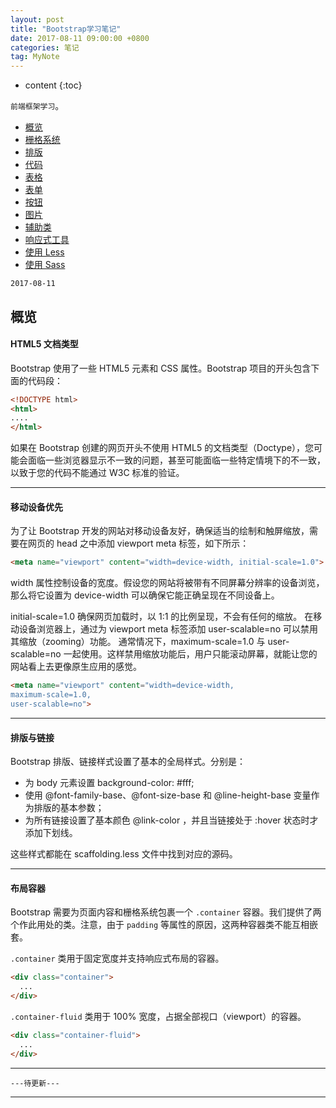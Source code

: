 ```yaml
---
layout: post
title: "Bootstrap学习笔记"
date: 2017-08-11 09:00:00 +0800 
categories: 笔记
tag: MyNote
---
```

* content
{:toc}

`前端框架学习`。

<!-- more -->

<!-- TOC -->

- [概览](#概览)
- [栅格系统](#栅格系统)
- [排版](#排版)
- [代码](#代码)
- [表格](#表格)
- [表单](#表单)
- [按钮](#按钮)
- [图片](#图片)
- [辅助类](#辅助类)
- [响应式工具](#响应式工具)
- [使用 Less](#使用Less)
- [使用 Sass](#使用Sass)

<!-- /TOC -->

`2017-08-11`

## 概览

#### HTML5 文档类型

Bootstrap 使用了一些 HTML5 元素和 CSS 属性。Bootstrap 项目的开头包含下面的代码段：

```html
<!DOCTYPE html>
<html>
....
</html>
```

如果在 Bootstrap 创建的网页开头不使用 HTML5 的文档类型（Doctype），您可能会面临一些浏览器显示不一致的问题，甚至可能面临一些特定情境下的不一致，以致于您的代码不能通过 W3C 标准的验证。

---

#### 移动设备优先

为了让 Bootstrap 开发的网站对移动设备友好，确保适当的绘制和触屏缩放，需要在网页的 head 之中添加 viewport meta 标签，如下所示：

```html
<meta name="viewport" content="width=device-width, initial-scale=1.0">
```

width 属性控制设备的宽度。假设您的网站将被带有不同屏幕分辨率的设备浏览，那么将它设置为 device-width 可以确保它能正确呈现在不同设备上。

initial-scale=1.0 确保网页加载时，以 1:1 的比例呈现，不会有任何的缩放。
在移动设备浏览器上，通过为 viewport meta 标签添加 user-scalable=no 可以禁用其缩放（zooming）功能。
通常情况下，maximum-scale=1.0 与 user-scalable=no 一起使用。这样禁用缩放功能后，用户只能滚动屏幕，就能让您的网站看上去更像原生应用的感觉。

```html
<meta name="viewport" content="width=device-width,                                                           initial-scale=1.0,                                       
maximum-scale=1.0,                                       
user-scalable=no">
```

---

#### 排版与链接

Bootstrap 排版、链接样式设置了基本的全局样式。分别是：

+ 为 body 元素设置 background-color: #fff;
+ 使用 @font-family-base、@font-size-base 和 @line-height-base 变量作为排版的基本参数；
+ 为所有链接设置了基本颜色 @link-color ，并且当链接处于 :hover 状态时才添加下划线。

这些样式都能在 scaffolding.less 文件中找到对应的源码。

---

#### 布局容器

Bootstrap 需要为页面内容和栅格系统包裹一个 `.container` 容器。我们提供了两个作此用处的类。注意，由于 `padding` 等属性的原因，这两种容器类不能互相嵌套。

`.container` 类用于固定宽度并支持响应式布局的容器。

```html
<div class="container">
  ...
</div>
```

`.container-fluid` 类用于 100% 宽度，占据全部视口（viewport）的容器。

```html
<div class="container-fluid">
  ...
</div>
```

---

`---待更新---`

---
